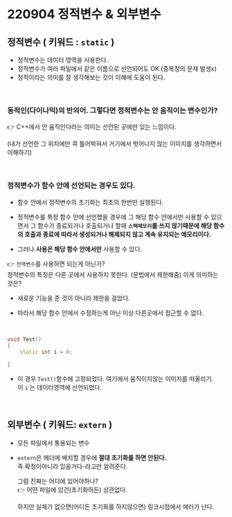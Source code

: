 # 220904 정적변수 & 외부변수

## 정적변수 ( 키워드 : `static` )

* 정적변수는 데이터 영역을 사용한다.
* 정적변수가 여러 파일에서 같은 이름으로 선언되어도 OK (중복정의 문제 발생x)
* 정적이라는 의미를 잘 생각해보는 것이 이해에 도움이 된다.

<br/>

### 동적인(다이나믹)의 반의어. 그렇다면 정적변수는 안 움직이는 변수인가?  
👉 C++에서 안 움직인다라는 의미는 선언된 곳에만 있는 느낌이다.  

 (내가 선언한 그 위치에만 콕 틀어박혀서 거기에서 벗어나지 않는 이미지를 생각하면서 이해하기)  

<br/>

### 정적변수가 함수 안에 선언되는 경우도 있다.

* 함수 안에서 정적변수의 초기화는 최초의 한번만 실행된다.

* 정적변수를 특정 함수 안에 선언했을 경우에 그 해당 함수 안에서만 사용할 수 있으면서 그 함수가 종료되거나 호출되거나 할때 **`스택메모리`를 쓰지 않기때문에 해당 함수의 호출과 종료에 따라서 생성되거나 해제되지 않고 계속 유지되는 메모리이다.**  

* 그러나 **사용은 해당 함수 안에서만** 사용할 수 있다.  

👉 `전역변수`를 사용하면 되는게 아닌가?  
    정적변수의 특징은 다른 곳에서 사용하지 못한다. (문법에서 제한해줌) 이게 의미하는 것은?  

* 새로운 기능을 준 것이 아니라 제한을 걸었다.  

* 따라서 해당 함수 안에서 수정하는게 아닌 이상 다른곳에서 접근할 수 없다.

<br/>

```cpp
void Test()
{
	static int i = 0;

}
```
* 이 경우 `Test()`함수에 고정되었다. 여기에서 움직이지않는 이미지를 떠올리기.  
    이 `i` 는 데이터영역에 선언되었다.

 <br/>

 ## 외부변수 ( 키워드: `extern` )

* 모든 파일에서 통용되는 변수  
* `extern`은 헤더에 배치할 경우에 **절대 초기화를 하면 안된다.**  
    즉 확정이아니라 있을거다-라고만 알려준다.

    그럼 진짜는 어디에 있어야하나?  
    👉 어떤 파일에 있건(초기화하든) 상관없다.

    하지만 실체가 없으면(어디든 초기화를 하지않으면) 링크시점에서 에러가 난다.



